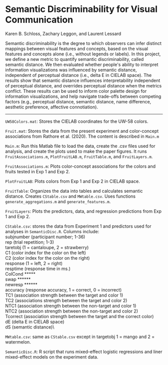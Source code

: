 

# Semantic Discriminability for Visual Communication 

Karen B. Schloss, Zachary Leggon, and Laurent Lessard



Semantic discriminability is the degree to which observers can infer distinct mappings between visual features and concepts, based on the visual features and concepts alone (i.e., without legends or labels). In this project, we define a new metric to quantify semantic discriminability, called semantic distance. We then evaluated whether people's ability to interpret information visualizations was influenced by semantic distance, independent of perceptual distance (i.e., delta E in CIELAB space). The results show that semantic distance influences interpretability independent of perceptual distance, and overrides perceptual distance when the metrics conflict. These results can be used to inform color palette design for information visualizations, and help navigate trade-offs between competing factors (e.g., perceptual distance, semantic distance, name difference, aesthetic preference, affective connotiation). 

---

`UW58Colors.mat`: Stores the CIELAB coordinates for the UW-58 colors.

`Fruit.mat`: Stores the data from the present experiment and color-concept associations from Rathore et al. (2020). The content is described in `Main.m`

`Main.m`: Run this Matlab file to load the data, create the .csv files used for analysis, and create the plots used to make the paper figures. It runs `FruitAssociations.m`, `PlotFruitLAB.m`, `FruitTable.m`, and `FruitLayers.m`.

`FruitAssociations.m`: Plots color-concept associations for the colors and fruits tested in Exp 1 and Exp 2.

`PlotFruitLAB`: Plots colors from Exp 1 and Exp 2 in CIELAB space.

`FruitTable`: Organizes the data into tables and calculates semantic distance. Creates `CStable.csv` and `MWtable.csv`. Uses functions `generate_aggregations.m` and `generate_features.m`.

`FruitLayers`: Plots the predictors, data, and regression predictions from Exp 1 and Exp 2.

`CStable.csv`: stores the data from Experiment 1 and predictors used for analyses in `SemanticDisc.R`. Columns include:\
	subjnumber (participant number; 1-36)\
	rep (trial repetition; 1-3)\
	taretobj (1 = cantaloupe, 2 = strawberry)\
	C1 (color index for the color on the left)\
	C2 (color index for the color on the right)\
	response (1 = left, 2 = right)\
	resptime (response time in ms.)\
	ColCond *****\
	swap ******\
	newresp ******\
	accuracy (response accuracy, 1 = correct, 0 = incorrect)\
	TC1 (association strength between the target and color 1)\
	TC2 (associations strength between the target and color 2)\
	NTC1 (association strength between the non-target and color 1)\
	NTC2 (association strength between the non-target and color 2)\
	Tcorrect (association strength between the target and the correct color)\
	dE (delta E in CIELAB space)\
	dS (semantic distance)\



`MWtable.csv`: same as `CStable.csv` except in targetobj 1 = mango and 2 = watermelon.

`SemanticDisc.R`: R script that runs mixed-effect logistic regressions and liner mixed-effect models on the experiment data. 






